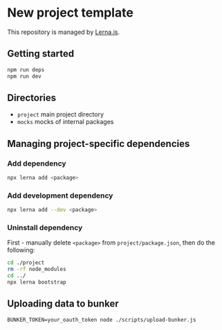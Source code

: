 # New project template

This repository is managed by [Lerna.js](https://github.com/lerna/lerna#readme).

## Getting started
```bash
npm run deps
npm run dev
```

## Directories
- `project` main project directory
- `mocks` mocks of internal packages

## Managing project-specific dependencies
### Add dependency
```bash
npx lerna add <package>
```
### Add development dependency
```bash
npx lerna add --dev <package>
```
### Uninstall dependency
First - manually delete `<package>` from `project/package.json`, then do the following:
```bash
cd ./project
rm -rf node_modules
cd ../
npx lerna bootstrap
```

## Uploading data to bunker
`BUNKER_TOKEN=your_oauth_token node ./scripts/upload-bunker.js`
